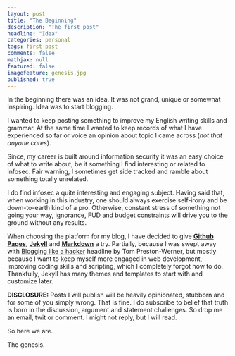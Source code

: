 ```yaml
---
layout: post
title: "The Beginning"
description: "The first post"
headline: "Idea"
categories: personal
tags: first-post
comments: false
mathjax: null
featured: false
imagefeature: genesis.jpg
published: true
---
```

In the beginning there was an idea. It was not grand, unique or somewhat inspiring. Idea was to start blogging. 

I wanted to keep posting something to improve my English writing skills and grammar. At the same time I wanted to keep records of what I have experienced so far or voice an opinion about topic I came across (_not that anyone cares_). 

Since, my career is built around information security it was an easy choice of what to write about, be it something I find interesting or related to infosec. Fair warning, I sometimes get side tracked and ramble about something totally unrelated. 

I do find infosec a quite interesting and engaging subject. Having said that, when working in this industry, one should always exercise self-irony and be down-to-earth kind of a pro. Otherwise, constant stress of something not going your way, ignorance, FUD and budget constraints will drive you to the ground without any results.

When choosing the platform for my blog, I have decided to give  **[Github Pages]( https://pages.github.com/)**, **[Jekyll](https://jekyllrb.com)** and **[Markdown](http://daringfireball.net/projects/markdown/)** a try. Partially, because I was swept away with [Blogging like a hacker](http://tom.preston-werner.com/2008/11/17/blogging-like-a-hacker.html) headline by Tom Preston-Werner, but mostly because I want to keep myself more engaged in web development, improving coding skills and scripting, which I completely forgot how to do.  Thankfully, Jekyll has many themes and templates to start with and customize later.

**DISCLOSURE:** Posts I will publish will be heavily opinionated, stubborn and for some of you simply wrong. That is fine. I do subscribe to belief that truth is born in the discussion, argument and statement challenges. So drop me an email, twit or comment. I might not reply, but I will read. 

So here we are. 

The genesis. 

